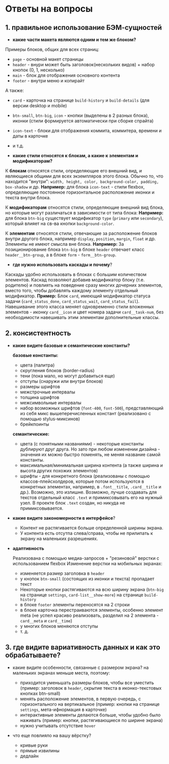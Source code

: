 # Ответы на вопросы

## 1. правильное использование БЭМ-сущностей
- **какие части макета являются одним и тем же блоком?**

Примеры блоков, общих для всех страниц:
- `page` - основной макет страницы
- `header` - внури может быть заголовок(нескольких видов) + набор кнопок (0, 1, несколько)
- `main` - блок для отображения основного контента
- `footer` - внутри меню и копирайт

А также:
- `card` - карточка на странице `build-history` и `build-details` (для версии desktop и mobile)
- `btn-small`, `btn-big`, `icon` - кнопки (выделены в 2 разных блока), иконки (стили формируется автоматически при сборке спрайта)
- `icon-text` - блоки для отображения коммита, коммитера, времени и даты в карточке
- и т.д.

- **какие стили относятся к блокам, а какие к элементам и модификаторам?**

К **блокам** относятся стили, определяющие его внешний вид, и являющиеся общими для всех экземпляров этого блока. Обычно то, что находится "внутри": `width, height, color, background-color, padding, box-shadow` и др.
**Например:**
для блока `icon-text` - стили flexbox, определяющие постоянное горизонтальное расположение иконки и текста внутри блока.

К **модификаторам** относятся стили, определяющие внешний вид блока, но которые могут различаться в зависимости от типа блока: 
**Например:**
для блока `btn-big` существует модификатор `type` (`primary` или `secondary`), который влияет на св-ва кнопки `background-color`.

К **элементам** относятся стили, отвечающие за расположение блоков внутри другого блока, например `display`, `position`, `margin`, `float` и др. Элементы не имеют смысла вне блока.
**Например:**
За позиционирование блока `btn-big` в блоке `header` отвечает класс `header__btn-group`, а в блоке `form` - `form__btn-group`.

- **где нужно использовать каскады и почему**?

Каскады удобно использовать в блоках с большим количеством элементов. Каскад позволяют добавив модификатор блоку (т.е. родителю) и повлиять на поведение сразу многих дочерних элементов, вместо того, чтобы добавлять каждому элементу отдельный модификатор.
**Пример:**
Блок `card`, имеющий модификатор статуса задачи (`card_status_done`, `card_status_wait`, `card_status_fail`). Навешивание этого класса меняет одновременно стили вложенных элементов - иконку `card__icon` и цвет номера задачи `card__task-num`, без необходимости навешивать этим элементам дополнительные классы. 
    
## 2. консистентность
- **какие видите базовые и семантические константы?**

    **базовые константы:**
    - цвета (палитра)
    - скругления блоков (border-radius)
    - тени (пока мало, но могут добавиться еще)
    - отступы (снаружи или внутри блоков)
    - размеры шрифтов
    - межстрочные интервалы
    - толщина шрифтов
    - межсимвольные интервалы
    - набор возможных шрифтов (`font-400`, `font-500`), представляющий из себя микс вышеперечисленных констант (реализовано с помощью stylus-миксинов)
    - брейкпоинты
    
    **семантические:**
    - цвета (с понятными названиями) - некоторые константы дублируют друг друга. Но зато при любом изменении дизайна - значения их можно быстро поменять, не меняя название самой константы.
    - максимальная/минимальная ширина контента (а также ширина и высота других похожих элементов)
    - шрифты - для конкретного блока (реализованы с помощью классов-плейсхолдеров, которые потом используются в конкретных элементах, например, в `.font__title`, `.card__title` и др.). Возможно, это излишне. Возможно, лучше создавать для текстов отдельный класс `.text` и примиксовывать его на нужный узел. В проекте блок `.text` создан, но никуда не примиксовывается.
    
- **какие видите закономерности в интерфейсе**?

  - Контент не растягивается больше определенной ширины экрана.
  - У контента есть отсутпа слева/справа, чтобы не прилипать к экрану на маленьких разрешениях.

- **адаптивность**
  
  Реализована с помощью медиа-запросов + "резиновой" верстки с использованием flexbox
  Изменение верстки на мобильных экранах:
    - изменяется размер заголовка в `header`
    - у кнопок `btn-small` (состоящих из иконки и текста) пропадает текст
    - Некоторые кнопки растягиваются на всю ширину экрана (`btn-big` на странице `settings`, `card-list__show-more`) на странице `build-history`
    - в блоке `footer` элементы переносятся на 2 строки
    - в блоке карточка перестраиваются элементы, особенно элемент meta (не успел красиво реализовать, разделил на 2 элемента - `card__meta` и `card__time`)
    - у многих блоков меняются отступы 
    - т. д.

## 3. где видите вариативность данных и как это обрабатываете?

- какие видите особенности, связанные с размером экрана?
  на маленьких экранах меньше места, поэтому:
  - приходится уменьшать размеры блоков, чтобы все уместить (пример: заголовок в `header`, скрытие текста в иконко-текстовых кнопках btn-small)
  - менять расположение элементов, в первую очередь, с горизонтального на вертикальное (пример: кнопки на странице `settings`, мета-ифнормация в карточке)
  - интерактивные элементы делаются больше, чтобы удобно было наживать (пример: кнопки, растягивающиеся по ширине экрана)   
  - нужно учитывать отсутствие `hover `
   
- что еще повлияло на вашу вёрстку?
  - кривые руки
  - прямые извилины
  - дедлайн

    
